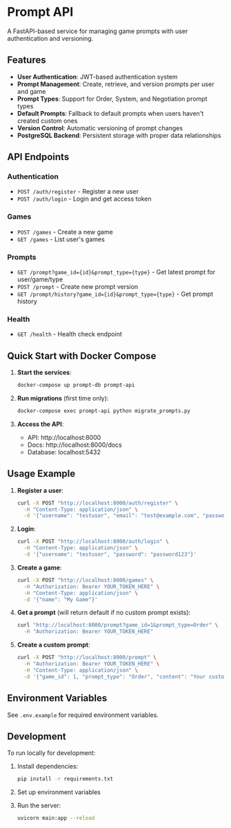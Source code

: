 # Prompt API

A FastAPI-based service for managing game prompts with user authentication and versioning.

## Features

- **User Authentication**: JWT-based authentication system
- **Prompt Management**: Create, retrieve, and version prompts per user and game
- **Prompt Types**: Support for Order, System, and Negotiation prompt types
- **Default Prompts**: Fallback to default prompts when users haven't created custom ones
- **Version Control**: Automatic versioning of prompt changes
- **PostgreSQL Backend**: Persistent storage with proper data relationships

## API Endpoints

### Authentication
- `POST /auth/register` - Register a new user
- `POST /auth/login` - Login and get access token

### Games
- `POST /games` - Create a new game
- `GET /games` - List user's games

### Prompts
- `GET /prompt?game_id={id}&prompt_type={type}` - Get latest prompt for user/game/type
- `POST /prompt` - Create new prompt version
- `GET /prompt/history?game_id={id}&prompt_type={type}` - Get prompt history

### Health
- `GET /health` - Health check endpoint

## Quick Start with Docker Compose

1. **Start the services**:
   ```bash
   docker-compose up prompt-db prompt-api
   ```

2. **Run migrations** (first time only):
   ```bash
   docker-compose exec prompt-api python migrate_prompts.py
   ```

3. **Access the API**:
   - API: http://localhost:8000
   - Docs: http://localhost:8000/docs
   - Database: localhost:5432

## Usage Example

1. **Register a user**:
   ```bash
   curl -X POST "http://localhost:8000/auth/register" \
     -H "Content-Type: application/json" \
     -d '{"username": "testuser", "email": "test@example.com", "password": "password123"}'
   ```

2. **Login**:
   ```bash
   curl -X POST "http://localhost:8000/auth/login" \
     -H "Content-Type: application/json" \
     -d '{"username": "testuser", "password": "password123"}'
   ```

3. **Create a game**:
   ```bash
   curl -X POST "http://localhost:8000/games" \
     -H "Authorization: Bearer YOUR_TOKEN_HERE" \
     -H "Content-Type: application/json" \
     -d '{"name": "My Game"}'
   ```

4. **Get a prompt** (will return default if no custom prompt exists):
   ```bash
   curl "http://localhost:8000/prompt?game_id=1&prompt_type=Order" \
     -H "Authorization: Bearer YOUR_TOKEN_HERE"
   ```

5. **Create a custom prompt**:
   ```bash
   curl -X POST "http://localhost:8000/prompt" \
     -H "Authorization: Bearer YOUR_TOKEN_HERE" \
     -H "Content-Type: application/json" \
     -d '{"game_id": 1, "prompt_type": "Order", "content": "Your custom prompt text here"}'
   ```

## Environment Variables

See `.env.example` for required environment variables.

## Development

To run locally for development:

1. Install dependencies:
   ```bash
   pip install -r requirements.txt
   ```

2. Set up environment variables

3. Run the server:
   ```bash
   uvicorn main:app --reload
   ```